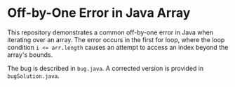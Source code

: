 # Off-by-One Error in Java Array

This repository demonstrates a common off-by-one error in Java when iterating over an array. The error occurs in the first for loop, where the loop condition `i <= arr.length` causes an attempt to access an index beyond the array's bounds. 

The bug is described in `bug.java`. A corrected version is provided in `bugSolution.java`.